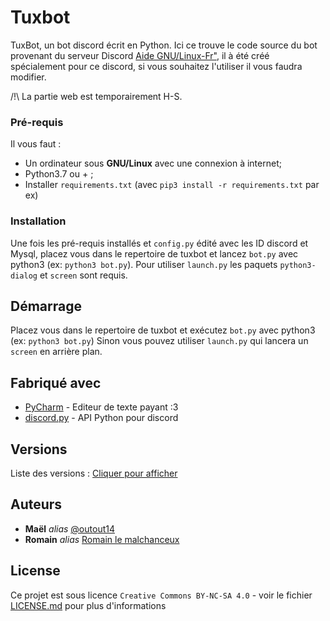 # Tuxbot
TuxBot, un bot discord écrit en Python.
Ici ce trouve le code source du bot provenant du serveur Discord  [Aide GNU/Linux-Fr"](https://discord.gg/79943dJ "Rejoindre le serveur"), il à été créé spécialement pour ce discord, si vous souhaitez l'utiliser il vous faudra modifier.

/!\ La partie web est temporairement H-S.

### Pré-requis

Il vous faut :

- Un ordinateur sous **GNU/Linux** avec une connexion à internet;
- Python3.7 ou + ;
- Installer ``requirements.txt`` (avec ``pip3 install -r requirements.txt`` par ex)

### Installation

Une fois les pré-requis installés et ``config.py`` édité avec les ID discord et Mysql, placez vous dans le repertoire de tuxbot et lancez ``bot.py`` avec python3 (ex: ``python3 bot.py``).
Pour utiliser ``launch.py`` les paquets ``python3-dialog`` et ``screen`` sont requis.

## Démarrage

Placez vous dans le repertoire de tuxbot et exécutez ``bot.py`` avec python3 (ex: ``python3 bot.py``)
Sinon vous pouvez utiliser ``launch.py`` qui lancera un ``screen`` en arrière plan.

## Fabriqué avec
* [PyCharm](https://www.jetbrains.com/pycharm/) - Editeur de texte payant :3
* [discord.py](https://github.com/Rapptz/discord.py) - API Python pour discord

## Versions
Liste des versions : [Cliquer pour afficher](https://github.com/outout14/tuxbot-bot/tags)

## Auteurs
* **Maël** _alias_ [@outout14](https://github.com/outout14)
* **Romain** _alias_ [Romain le malchanceux](https://github.com/Rom194)

## License

Ce projet est sous licence ``Creative Commons BY-NC-SA 4.0`` - voir le fichier [LICENSE.md](LICENSE.md) pour plus d'informations
